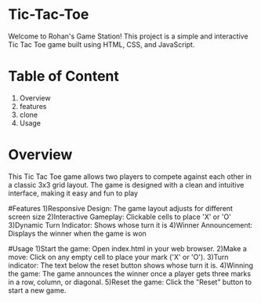 # Tic-Tac-Toe
Welcome to Rohan's Game Station! This project is a simple and interactive Tic Tac Toe game built using HTML, CSS, and JavaScript.

# Table of Content
1) Overview
2) features
3) clone
4) Usage

# Overview
This Tic Tac Toe game allows two players to compete against each other in a classic 3x3 grid layout. The game is designed with a clean and intuitive interface, making it easy and fun to play

#Features
1)Responsive Design: The game layout adjusts for different screen size
2)Interactive Gameplay: Clickable cells to place 'X' or 'O'
3)Dynamic Turn Indicator: Shows whose turn it is
4)Winner Announcement: Displays the winner when the game is won

#Usage
1)Start the game: Open index.html in your web browser.
2)Make a move: Click on any empty cell to place your mark ('X' or 'O').
3)Turn indicator: The text below the reset button shows whose turn it is.
4)Winning the game: The game announces the winner once a player gets three marks in a row, column, or diagonal.
5)Reset the game: Click the "Reset" button to start a new game.

